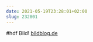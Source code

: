 ```yaml
---
date: 2021-05-19T23:28:01+02:00
slug: 232801
---
```


#hdf Bild! [bildblog.de](https://bildblog.de/128282/wer-den-toten-willi-jetzt-zu-geld-machen-will/ "Wer den toten Willi jetzt zu Geld machen will")